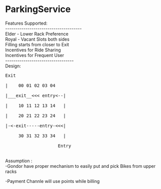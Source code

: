 # ParkingService

Features Supported:<br>
--------------------------------------<br>
Elder - Lower Rack Preference<br>
Royal - Vacant Slots both sides<br>
Filling starts from closer to Exit<br>
Incentives for Ride Sharing<br>
Incentives for Frequent User
<br>----------------------------------<br>
Design:<br>
<pre>
Exit<br>
|    00 01 02 03 04 <br>
|___exit__<<< entry<--|<br>
|    10 11 12 13 14   |<br>
|    20 21 22 23 24   |<br>
|-<-exit-----entry-<<<|<br>
     30 31 32 33 34   |<br>
                    Entry</pre>
                    
<br>Assumption :<br>
-Gondor have proper mechanism to easily put and pick Bikes from upper racks<br>

-Payment Channle will use points while billing

